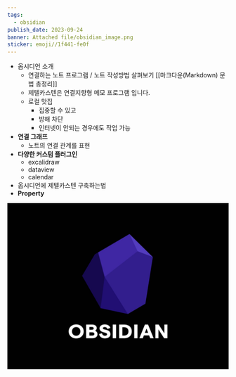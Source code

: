 ```yaml
---
tags:
  - obsidian
publish_date: 2023-09-24
banner: Attached file/obsidian_image.png
sticker: emoji//1f441-fe0f
---
```


- 옵시디언 소개
	- 연결하는 노트 프로그램 / 노트 작성방법 살펴보기 [[마크다운(Markdown) 문법 총정리]]
	- 제텔카스텐은 연결지향형 메모 프로그램 입니다.
	- 로컬 맛집
		- 집중할 수 있고
		- 방해 차단
		- 인터넷이 안되는 경우에도 작업 가능
- **연결 그래프**
	- 노트의 연결 관계를 표현
- **다양한 커스텀 플러그인**
	- excalidraw
	- dataview
	- calendar
- 옵시디언에 제텔카스텐 구축하는법
- **Property**


<img src="../Attached file/obsidian_image.png">